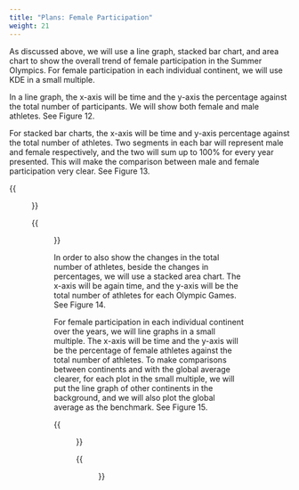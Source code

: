 ```yaml
---
title: "Plans: Female Participation"
weight: 21
---
```

As discussed above, we will use a line graph, stacked bar chart, and area chart to show the overall trend of female participation in the Summer Olympics. For female participation in each individual continent, we will use KDE in a small multiple. 

In a line graph, the x-axis will be time and the y-axis the percentage against the total number of participants. We will show both female and male athletes. See Figure 12.

For stacked bar charts, the x-axis will be time and y-axis percentage against the total number of athletes. Two segments in each bar will represent male and female respectively, and the two will sum up to 100\% for every year presented. This will make the comparison between male and female participation very clear. See Figure 13.

{{<figure src="https://raw.githubusercontent.com/hongtaoh/olymvis/master/static/pics/1.png" caption="Figure 12: Line graph for female participation" width="500">}}


{{<figure src="https://raw.githubusercontent.com/hongtaoh/olymvis/master/static/pics/2.png" caption="Figure 13: Stacked bar chart for female participation" width="500">}}


In order to also show the changes in the total number of athletes, beside the changes in percentages, we will use a stacked area chart. The x-axis will be again time, and the y-axis will be the total number of athletes for each Olympic Games. See Figure 14.

For female participation in each individual continent over the years, we will line graphs in a small multiple. The x-axis will be time and the y-axis will be the percentage of female athletes against the total number of athletes. To make comparisons between continents and with the global average clearer, for each plot in the small multiple, we will put the line graph of other continents in the background, and we will also plot the global average as the benchmark. See Figure 15.


{{<figure src="https://raw.githubusercontent.com/hongtaoh/olymvis/master/static/pics/3.png" caption="Figure 14: Staked area chart for female participation" width="500">}}

{{<figure src="https://raw.githubusercontent.com/hongtaoh/olymvis/master/static/pics/4.png" caption="Figure 15: Line graph in small multiple for female participation" width="500">}}